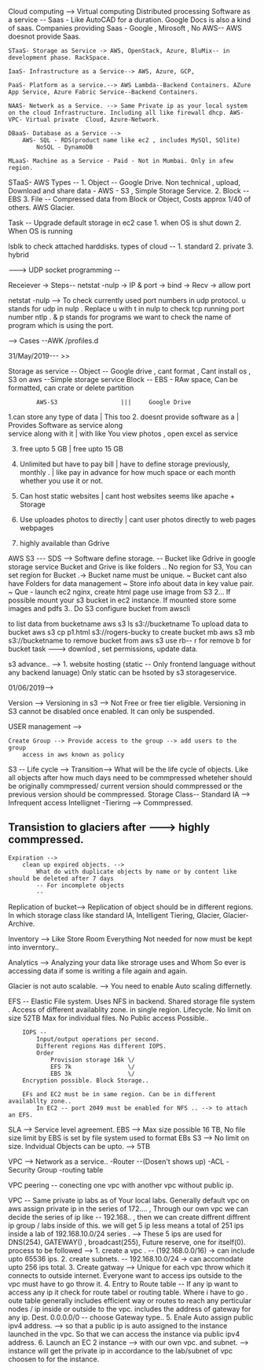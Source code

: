 Cloud computing --> Virtual computing
    Distributed processing 
    Software as a service -- Saas - Like AutoCAD for a duration. Google Docs is also a kind of saas. 
    Companies providing Saas - Google , Mirosoft , No AWS-- AWS doesnot provide Saas.

    STaaS- Storage as Service -> AWS, OpenStack, Azure, BluMix-- in development phase. RackSpace.

    IaaS- Infrastructure as a Service--> AWS, Azure, GCP, 

    PaaS- Platform as a service.--> AWS Lambda--Backend Containers. AZure App Service, Azure Fabric Service--Backend Containers. 

    NAAS- Network as a Service. --> Same Private ip as your local system on the cloud Infrastructure. Including all like firewall dhcp. AWS- VPC- Virtual private  Cloud, Azure-Network.

    DBaaS- Database as a Service --> 
        AWS- SQL - RDS(product name like ec2 , includes MySQl, SQlite)
            NoSQL - DynamoDB

    MLaaS- Machine as a Service - Paid - Not in Mumbai. Only in afew region.


STaaS- AWS Types --
    1. Object -- Google Drive. Non technical , upload, Download and share data - AWS - S3 , Simple Storage Service.
    2. Block -- EBS
    3. File -- Compressed data from Block or Object, Costs approx 1/40 of others. AWS Glacier.

Task -- Upgrade default storage in ec2 case 
    1. when OS is shut down 
    2. When OS is running

lsblk to check attached harddisks.
types of cloud --
    1. standard
    2. private 
    3. hybrid
    

---> UDP socket programming --

Receiever ->
Steps--
netstat -nulp -> IP & port  -> bind -> Recv -> allow port

netstat -nulp --> To check currently used port numbers in udp protocol. u stands for udp in nulp . Replace u with t in nulp to check tcp running port number ntlp . & p stands for programs we want to check the name of program which is using the port.


--> Cases --AWK /profiles.d 

31/May/2019--- >>

Storage as service --
    Object -- Google drive , cant format , Cant install os , S3 on aws --Simple storage service 
    Block -- EBS - RAw space, Can be formatted, can crate or delete partition


            AWS-S3                  |||     Google Drive
  1.can store any type of data       |     This too
 2. doesnt provide software as a     |     Provides Software as service along  
    service along with it            |    with like You view photos , open excel as service

3. free upto 5 GB                    |   free upto 15 GB

4. Unlimited but have to pay bill    |   have to define storage previously,
monthly .                            |    like pay in advance for how much space or each month whether you use it or not.

5. Can host static websites          |  cant host websites
    seems like apache + Storage 

6. Use uploades photos to directly   |  cant user photos directly to web pages
    webpages 

7. highly available than Gdrive



AWS S3 --- SDS --> Software define storage. -- Bucket like Gdrive in google storage service
Bucket and Grive is like folders 
.. No region for S3, You can set region for Bucket
.-> Bucket name must be unique. 
~ Bucket cant also have Folders for data management
~ Store info about data in key value pair. 
~ Que - launch ec2 nginx, create html page use image from S3
2... If possible mount your s3 bucket in ec2 instance.
    If mounted store some images and pdfs 
3.. Do S3 configure bucket from awscli 

to list data from bucketname
    aws s3 ls s3://bucketname
To upload data to bucket
    aws s3 cp p1.html s3://rogers-bucky
to create bucket mb
    aws s3 mb s3://bucketname
to remove bucket from aws s3 use rb-- r for remove b for bucket
task ---> downlod , set permissions, update data.

s3 advance.. -->
    1. website hosting (static -- Only frontend language without any backend lanuage)
        Only static can be hsoted by s3 storageservice.

01/06/2019-->

Version --> Versioning in s3 --> Not Free or free tier eligible.
    Versioning in S3 cannot be disabled once enabled. It can only be suspended.

USER management -->

    Create Group --> Provide access to the group --> add users to the group
        access in aws known as policy
        

S3 --
Life cycle -->
    Transition-->
         What will be the life cycle of objects. Like all objects after how much days need to be commpressed wheteher should be originally commpressed/ current version should commpressed or the previous version should be commpressed. 
        Storage Class--
            Standard IA --> Infrequent access 
            Intellignet -Tierirng --> Commpressed.
##          Transistion to glaciers after ---> highly commpressed. 

    Expiration -->
        clean up expired objects. -->
            What do with duplicate objects by name or by content like should be deleted after 7 days
            -- For incomplete objects
            -- 


Replication of bucket-->
    Replication of object should be in different regions. 
        In which storage class like standard IA, Intelligent Tiering, Glacier, Glacier-Archive.

Inventory --> Like Store Room
    Everything Not needed for now must be kept into inverntory..

Analytics --> 
    Analyzing your data like strorage uses and Whom So ever is accessing data if some is writing a file again and again. 

Glacier is not auto scalable. --> You need to enable Auto scaling differnetly.


EFS --
    Elastic File system.
        Uses NFS in backend. Shared storage file system .
        Access of different availablity zone. in single region.
        Lifecycle. 
        No limit on size 52TB Max for individual files. 
        No Public access Possible.. 

        IOPS -- 
            Input/output operations per second.
            Different regions Has different IOPS.
            Order
                Provision storage 16k \/
                EFS 7k                \/
                EBS 3k                \/
        Encryption possible. Block Storage..

        EFs and EC2 must be in same region. Can be in different availabllty zone..
            In EC2 -- port 2049 must be enabled for NFS .. --> to attach an EFS.

SLA --> Service level agreement. 
EBS --> Max size possible 16 TB, No file size limit by EBS is set by file system used to format EBs
S3 --> No limit on size. Indvidual Objects can be upto. --> 5TB

VPC --> Network as a service..
        -Router --(Dosen't shows up)
        -ACL
        -Security Group
        -routing table 

VPC peering -- conecting one vpc with another vpc without public ip.

VPC -- Same private ip labs as of Your local labs. Generally default vpc on aws assign private ip in the series of 172.... , Through our own vpc we can decide the series of ip like -- 192.168.. , then we can create diffrent diffrent ip group / labs inside of this. 
we will get 5 ip less means a total of 251 ips inside a lab of 192.168.10.0/24 series . --> These 5 ips are used for DNS(254), GATEWAY() , broadcast(255), Future reserve, one for itself(0).
process to be followed -->
    1. create a vpc . -- (192.168.0.0/16) -> can include upto 65536 ips. 
    2. create subnets. -- 192.168.10.0/24 -> can accomodate upto 256 ips total. 
    3. Create gatway  --> Unique for each vpc throw which it connects to outside internet. Everyone want to access ips outside to the vpc must have to go throw it.
    4. Entry to Route table -- If any ip want to access any ip it check for route tabel or routing table. Where i have to go . oute table generally includes efficient way or routes to reach any perticular nodes / ip inside or outside to the vpc. includes the address of gateway for any ip.
        Dest. 0.0.0.0/0 -- choose Gateway type..
    5. Enale Auto assign public ipv4 address. --> so that a public ip is auto assigned to the instance launched in the vpc. So that we can access the instance via public ipv4 address.
    6. Launch an EC 2 instance --> with our own vpc. and subnet. --> instance will get the private ip in accordance to the lab/subnet  of vpc choosen to for the instance. 